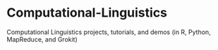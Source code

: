 # Computational-Linguistics
Computational Linguistics projects, tutorials, and demos (in R, Python, MapReduce, and Grokit)

